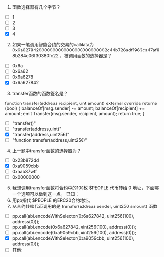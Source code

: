 1. 函数选择器有几个字节？

- [ ] 1
- [ ] 2
- [ ] 3
- [x] 4

2. 如果一笔调用智能合约的交易的calldata为
0x6a6278420000000000000000000000002c44b726adf1963ca47af88b284c06f30380fc22
，被调用函数的选择器是？

- [ ] 0x6a
- [ ] 0x6a62
- [ ] 0x6a6278
- [x] 0x6a627842

3. transfer函数的函数签名是？

function transfer(address recipient, uint amount) external override returns (bool) {
        balanceOf[msg.sender] -= amount;
        balanceOf[recipient] += amount;
        emit Transfer(msg.sender, recipient, amount);
        return true;
    }

- [ ] "transfer()"
- [ ] "transfer(address,uint)"
- [x] "transfer(address,uint256)"
- [ ] "function transfer(address,uint256)"

4. 上一题中transfer函数的选择器为？

- [ ] 0x23b872dd
- [x] 0xa9059cbb
- [ ] 0xaab87wtf
- [ ] 0x00000000

5. 我想调用transfer函数将合约中的100枚 $PEOPLE 代币转给 0 地址，下面哪一个选项可以做到这一点。
  已知：
  1. 用pp指代 $PEOPLE 的ERC20合约地址。
  2. 从合约转账代币调用的是 transfer(address sender, uint256 amount) 函数


- [ ] pp.call(abi.encodeWithSelector(0x6a627842, uint256(100), address(0)));
- [ ] pp.call(abi.encode(0x6a627842, uint256(100), address(0)));
- [ ] pp.call(abi.encode(0xa9059cbb, uint256(100), address(0)));
- [x] pp.call(abi.encodeWithSelector(0xa9059cbb, uint256(100), address(0)));
- [ ] 其他:
